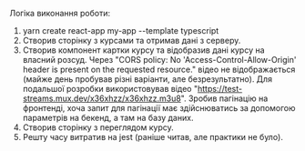 Логіка виконання роботи:

1. yarn create react-app my-app --template typescript
2. Створив сторінку з курсами та отримав дані з серверу.
3. Створив компонент картки курсу та відобразив дані курсу на власний розсуд. Через "CORS policy: No 'Access-Control-Allow-Origin' header is present on the requested resource." відео не відображається (майже день пробував різні варіанти, але безрезультатно). Для подальшої розробки використовував відео "https://test-streams.mux.dev/x36xhzz/x36xhzz.m3u8". Зробив пагінацію на фронтенді, хоча запит для пагінації має здійснюватись за допомогою параметрів на бекенд, а там на базу даних.
4. Створив сторінку з переглядом курсу.
5. Решту часу витратив на jest (раніше читав, але практики не було).
